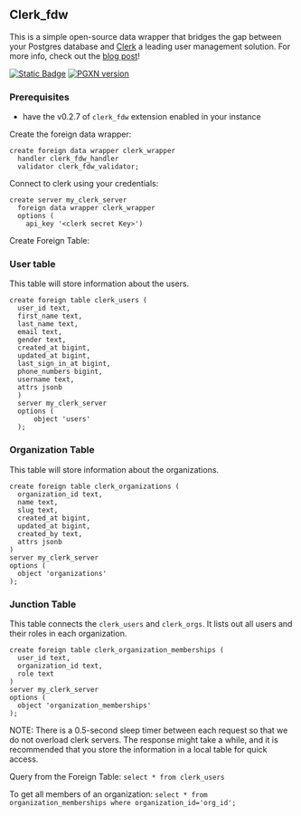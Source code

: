 ## Clerk_fdw

This is a simple open-source data wrapper that bridges the gap between your Postgres database and [Clerk](https://clerk.com/) a leading user management solution. For more info, check out the [blog post](https://tembo.io/blog/clerk-fdw/)!

[![Static Badge](https://img.shields.io/badge/%40tembo-community?logo=slack&label=slack)](https://join.slack.com/t/tembocommunity/shared_invite/zt-20dtnhcmo-pLNV7_Aobi50TdTLpfQ~EQ)
[![PGXN version](https://badge.fury.io/pg/orb_fdw.svg)](https://pgxn.org/dist/clerk_fdw/)
### Prerequisites

- have the v0.2.7 of `clerk_fdw` extension enabled in your instance

Create the foreign data wrapper:

```
create foreign data wrapper clerk_wrapper
  handler clerk_fdw_handler
  validator clerk_fdw_validator;
```

Connect to clerk using your credentials:

```
create server my_clerk_server
  foreign data wrapper clerk_wrapper
  options (
    api_key '<clerk secret Key>')
```

Create Foreign Table:

### User table

This table will store information about the users.

```
create foreign table clerk_users (
  user_id text,
  first_name text,
  last_name text,
  email text,
  gender text,
  created_at bigint,
  updated_at bigint,
  last_sign_in_at bigint,
  phone_numbers bigint,
  username text,
  attrs jsonb
  )
  server my_clerk_server
  options (
      object 'users'
  );

```

### Organization Table

This table will store information about the organizations.

```
create foreign table clerk_organizations (
  organization_id text,
  name text,
  slug text,
  created_at bigint,
  updated_at bigint,
  created_by text,
  attrs jsonb
)
server my_clerk_server
options (
  object 'organizations'
);
```

### Junction Table

This table connects the `clerk_users` and `clerk_orgs`. It lists out all users and their roles in each organization.

```
create foreign table clerk_organization_memberships (
  user_id text,
  organization_id text,
  role text
)
server my_clerk_server
options (
  object 'organization_memberships'
);
```

NOTE: There is a 0.5-second sleep timer between each request so that we do not overload clerk servers. The response might take a while, and it is recommended that you store the information in a local table for quick access.

Query from the Foreign Table:
`select * from clerk_users`

To get all members of an organization:
`select * from organization_memberships where organization_id='org_id';`
